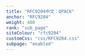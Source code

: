 ```yaml
---
title: "RFC9204中文：QPACK"
anchor: "RFC9204"
weight: 400
rank: "sub_page"
siteColour: "rfc9204"
customCss: "css/RFC9204.css"
subpage: "enabled"
---
```

